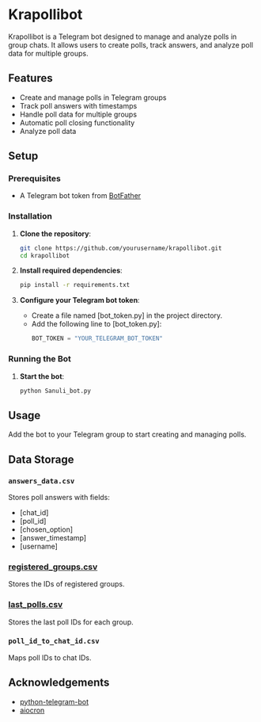 # Krapollibot

Krapollibot is a Telegram bot designed to manage and analyze polls in group chats. It allows users to create polls, track answers, and analyze poll data for multiple groups.

## Features

- Create and manage polls in Telegram groups
- Track poll answers with timestamps
- Handle poll data for multiple groups
- Automatic poll closing functionality
- Analyze poll data

## Setup

### Prerequisites

- A Telegram bot token from [BotFather](https://core.telegram.org/bots#botfather)

### Installation

1. **Clone the repository**:
    ```bash
    git clone https://github.com/yourusername/krapollibot.git
    cd krapollibot
    ```

2. **Install required dependencies**:
    ```bash
    pip install -r requirements.txt
    ```

3. **Configure your Telegram bot token**:
    - Create a file named [bot_token.py] in the project directory.
    - Add the following line to [bot_token.py]:
      ```python
      BOT_TOKEN = "YOUR_TELEGRAM_BOT_TOKEN"
      ```

### Running the Bot

1. **Start the bot**:
    ```bash
    python Sanuli_bot.py
    ```

## Usage

Add the bot to your Telegram group to start creating and managing polls. 
## Data Storage

### `answers_data.csv`
Stores poll answers with fields:
- [chat_id]
- [poll_id]
- [chosen_option]
- [answer_timestamp]
- [username]

### [registered_groups.csv](http://_vscodecontentref_/8)
Stores the IDs of registered groups.

### [last_polls.csv](http://_vscodecontentref_/9)
Stores the last poll IDs for each group.

### `poll_id_to_chat_id.csv`
Maps poll IDs to chat IDs.


## Acknowledgements

- [python-telegram-bot](https://github.com/python-telegram-bot/python-telegram-bot)
- [aiocron](https://github.com/gawel/aiocron)
